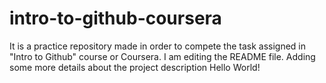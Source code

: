 # intro-to-github-coursera
It is a practice repository made in order to compete the task assigned in "Intro to Github" course or Coursera.
I am editing the README file. Adding some more details about the project description
Hello World!
